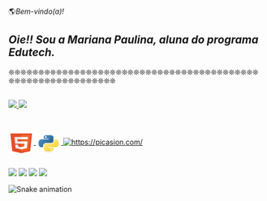 🌎*Bem-vindo(a)!*

## *Oie!! Sou a Mariana Paulina, aluna do programa Edutech.*
❊❊❊❊❊❊❊❊❊❊❊❊❊❊❊❊❊❊❊❊❊❊❊❊❊❊❊❊❊❊❊❊❊❊❊❊❊❊❊❊❊❊❊❊❊❊❊❊❊❊❊❊❊❊❊❊❊❊❊❊
##

 <div>
  <a href="https://github.com/marianapaulina">
  <img height="170em" src="https://github-readme-stats.vercel.app/api?username=marianapaulina&show_icons=true&theme=radical&include_all_commits=true&count_private=true"/>
  <img height="160m" src="https://github-readme-stats.vercel.app/api/top-langs/?username=MarianaPaulina&layout=compact&langs_count=7&theme=radical"/>
</div>

 ##
 
<div style="display: inline_block"><br>
  <img align="center" alt="Mari-HTML" height="40" width="50" src="https://raw.githubusercontent.com/devicons/devicon/master/icons/html5/html5-original.svg">
  <img align="center" alt="Mari-Python" height="40" width="50" src="https://raw.githubusercontent.com/devicons/devicon/master/icons/python/python-original.svg"> 
 <a href="https://i.picasion.com/pic91/caa90dc7c929a6509dd75009919c5bbd.gif"><img src="https://i.picasion.com/pic91/caa90dc7c929a6509dd75009919c5bbd.gif" width="150" height="150" border="0" alt="https://picasion.com/" /></a><br /><a href="https://picasion.com/"
 </div>
  
   ##   
   ##
 
 <div>
  <a href="https://www.instagram.com/mah_paulina55/" target="_blank"><img src="https://img.shields.io/badge/-Instagram-%23E4405F?style=for-the-badge&logo=instagram&logoColor=white" target="_blank"></a>
 	<a href="https://discord.com/channels/@me" target="_blank"><img src="https://img.shields.io/badge/Discord-7289DA?style=for-the-badge&logo=discord&logoColor=white" target="_blank"></a>  
  <a href = "mailto:marianapaulina.work@gmail.com"><img src="https://img.shields.io/badge/-Gmail-%23333?style=for-the-badge&logo=gmail&logoColor=white" target="_blank"></a>
  <a href="https://www.linkedin.com/in/mariana-paulina-menezes-898bbb1b8/" target="_blank"><img src="https://img.shields.io/badge/-LinkedIn-%230077B5?style=for-the-badge&logo=linkedin&logoColor=white" target="_blank"></a> 
  
 </div>

   
![Snake animation](https://github.com/marianapaulina/marianapaulina/blob/output/github-contribution-grid-snake.svg)
 

 
  
  
